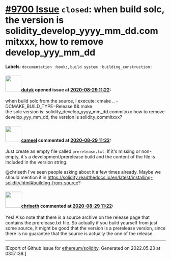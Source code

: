 # [\#9700 Issue](https://github.com/ethereum/solidity/issues/9700) `closed`: when build solc, the version is solidity_develop_yyyy_mm_dd.commitxxx, how to remove develop_yyy_mm_dd
**Labels**: `documentation :book:`, `build system :building_construction:`


#### <img src="https://avatars.githubusercontent.com/u/23434767?u=11fafd0f799755d9e72b996eb19f89eb81dc2840&v=4" width="50">[dutyk](https://github.com/dutyk) opened issue at [2020-08-29 11:22](https://github.com/ethereum/solidity/issues/9700):

when build solc from the source, I execute:
cmake .. -DCMAKE_BUILD_TYPE=Release && make  
the solc version is: solidity_develop_yyyy_mm_dd.commitxxx
how to remove develop_yyy_mm_dd, the version is solidity_commitxxx?

#### <img src="https://avatars.githubusercontent.com/u/137030?v=4" width="50">[cameel](https://github.com/cameel) commented at [2020-08-29 11:22](https://github.com/ethereum/solidity/issues/9700#issuecomment-683752930):

Just create an empty file called `prerelease.txt`. If it's missing or non-empty, it's a development/prerelease build and the content of the file is included in the version string.

@chriseth I've seen people asking about it a few times already. Maybe we should mention it in https://solidity.readthedocs.io/en/latest/installing-solidity.html#building-from-source?

#### <img src="https://avatars.githubusercontent.com/u/9073706?v=4" width="50">[chriseth](https://github.com/chriseth) commented at [2020-08-29 11:22](https://github.com/ethereum/solidity/issues/9700#issuecomment-683856662):

Yes! Also note that there is a source archive on the release page that contains the prerelease.txt file. So actually if you build yourself from just some source, it might be good that the version is a prerelease version, since there is no guarantee that the source is actually the one of the release.


-------------------------------------------------------------------------------



[Export of Github issue for [ethereum/solidity](https://github.com/ethereum/solidity). Generated on 2022.05.23 at 03:51:38.]
